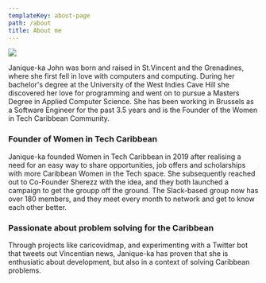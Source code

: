```yaml
---
templateKey: about-page
path: /about
title: About me
---
```

![](/img/mostrecent.png)

Janique-ka John was born and raised in St.Vincent and the Grenadines, where she first fell in love with computers and computing. During her bachelor's degree at the University of the West Indies Cave Hill she discovered her love for programming and went on to pursue a Masters Degree in Applied Computer Science. She has been working in Brussels as a Software Engineer for the past 3.5 years and is the Founder of the Women in Tech Caribbean Community.

### Founder of Women in Tech Caribbean

Janique-ka founded Women in Tech Caribbean in 2019 after realising a need for an easy way to share opportunities, job offers and scholarships with more Caribbean Women in the Tech space. She subsequently reached out to Co-Founder Sherezz with the idea, and they both launched a campaign to get the groupp off the ground. The Slack-based group now has over 180 members, and they meet every month to network and get to know each other better.

### Passionate about problem solving for the Caribbean

Through projects like caricovidmap, and experimenting with a Twitter bot that tweets out Vincentian news, Janique-ka has proven that she is enthusiatic about development, but also in a context of solving Caribbean problems.